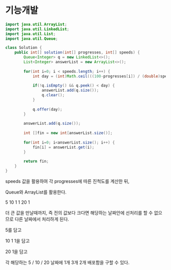 # 기능개발

```java
import java.util.ArrayList;
import java.util.LinkedList;
import java.util.List;
import java.util.Queue;

class Solution {
	public int[] solution(int[] progresses, int[] speeds) {
		Queue<Integer> q = new LinkedList<>();
		List<Integer> answerList = new ArrayList<>();
		
		for(int i=0; i < speeds.length; i++) {
			int day = (int)Math.ceil(((100-progresses[i]) / (double)speeds[i])); 
			
			if(!q.isEmpty() && q.peek() < day) {
				answerList.add(q.size());
				q.clear();
			}
		
			q.offer(day);
		}
		
		answerList.add(q.size());
		
		int []fin = new int[answerList.size()];
		
		for(int i=0; i<answerList.size(); i++) {
			fin[i] = answerList.get(i);
		}
		
		return fin;
	}
}
```



speeds 값을 활용하여 각 progresses에 따른 진척도를 계산한 뒤,

Queue와 ArrayList를 활용한다.

5  10  1  1  20  1 



더 큰 값을 만날때까지, 즉 전의 값보다 크다면 해당하는 날짜안에 선처리를 할 수 없으므로 다른 날짜에서 처리하게 된다.



5를 담고

10 1 1을 담고

20 1을 담고

각 해당하는 5 / 10 / 20 날짜에 1개 3개 2개 배포함을 구할 수 있다.